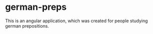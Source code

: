 # german-preps
This is an angular application, which was created for people studying german prepositions.
